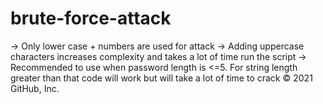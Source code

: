 # brute-force-attack
-> Only lower case + numbers are used for attack
-> Adding uppercase characters increases complexity and takes a lot of time run the script
-> Recommended to use when password length is <=5. For string length greater than that code will work but will take a lot of time to crack 
© 2021 GitHub, Inc.
